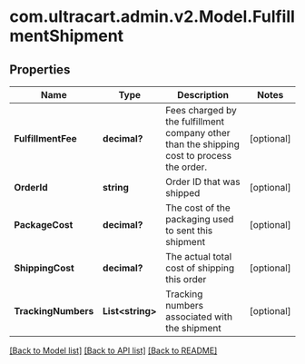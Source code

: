 # com.ultracart.admin.v2.Model.FulfillmentShipment
## Properties

Name | Type | Description | Notes
------------ | ------------- | ------------- | -------------
**FulfillmentFee** | **decimal?** | Fees charged by the fulfillment company other than the shipping cost to process the order. | [optional] 
**OrderId** | **string** | Order ID that was shipped | [optional] 
**PackageCost** | **decimal?** | The cost of the packaging used to sent this shipment | [optional] 
**ShippingCost** | **decimal?** | The actual total cost of shipping this order | [optional] 
**TrackingNumbers** | **List&lt;string&gt;** | Tracking numbers associated with the shipment | [optional] 


[[Back to Model list]](../README.md#documentation-for-models) [[Back to API list]](../README.md#documentation-for-api-endpoints) [[Back to README]](../README.md)

